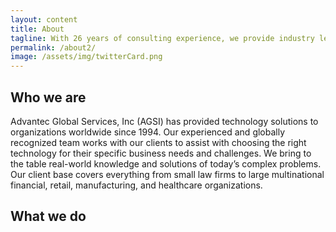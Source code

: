 ```yaml
---
layout: content
title: About
tagline: With 26 years of consulting experience, we provide industry leading resources to get your organization to production during any phase of your project.
permalink: /about2/
image: /assets/img/twitterCard.png
---
```


## Who we are

Advantec Global Services, Inc (AGSI) has provided technology solutions to organizations worldwide since 1994. Our experienced and globally recognized team works with our clients to assist with choosing the right technology for their specific business needs and challenges. We bring to the table real-world knowledge and solutions of today’s complex problems. Our client base covers everything from small law firms to large multinational financial, retail, manufacturing, and healthcare organizations.

## What we do